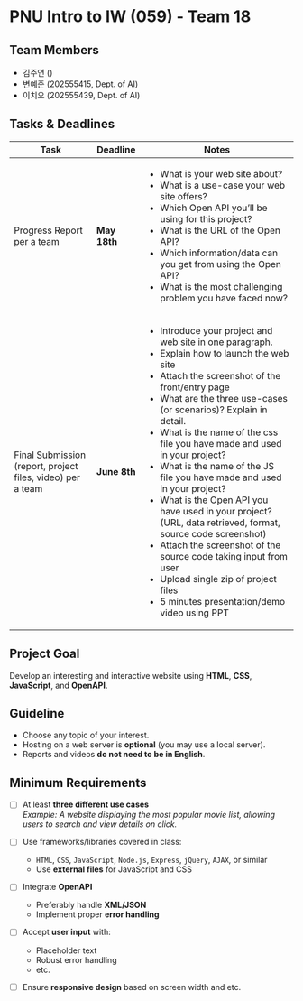 # PNU Intro to IW (059) - Team 18

## Team Members
- 김주연 ()
- 변예준 (202555415, Dept. of AI)
- 이치오 (202555439, Dept. of AI)

## Tasks & Deadlines
| Task | Deadline | Notes |
|------|----------|-------|
| Progress Report per a team | **May 18th** | <ul><li>What is your web site about?</li><li>What is a use-case your web site offers?</li><li>Which Open API you’ll be using for this project?</li><li>What is the URL of the Open API?</li><li>Which information/data can you get from using the Open API?</li><li>What is the most challenging problem you have faced now?</li></ul> |
| Final Submission (report, project files, video) per a team | **June 8th** | <ul><li>Introduce your project and web site in one paragraph.</li><li>Explain how to launch the web site</li><li>Attach the screenshot of the front/entry page</li><li>What are the three use-cases (or scenarios)? Explain in detail.</li><li>What is the name of the css file you have made and used in your project?</li><li>What is the name of the JS file you have made and used in your project?</li><li>What is the Open API you have used in your project? (URL, data retrieved, format, source code screenshot)</li><li>Attach the screenshot of the source code taking input from user</li><li>Upload single zip of project files</li><li>5 minutes presentation/demo video using PPT</li></ul> |

## Project Goal
Develop an interesting and interactive website using **HTML**, **CSS**, **JavaScript**, and **OpenAPI**.

## Guideline
- Choose any topic of your interest.
- Hosting on a web server is **optional** (you may use a local server).
- Reports and videos **do not need to be in English**.

## Minimum Requirements
- [ ] At least **three different use cases**  
  _Example: A website displaying the most popular movie list, allowing users to search and view details on click._

- [ ] Use frameworks/libraries covered in class:  
  - `HTML`, `CSS`, `JavaScript`, `Node.js`, `Express`, `jQuery`, `AJAX`, or similar
  - Use **external files** for JavaScript and CSS

- [ ] Integrate **OpenAPI**
  - Preferably handle **XML/JSON**
  - Implement proper **error handling**

- [ ] Accept **user input** with:
  - Placeholder text
  - Robust error handling
  - etc.

- [ ] Ensure **responsive design** based on screen width and etc.
